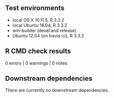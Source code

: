 
## Test environments
* local OS X 10.11.5, R 3.3.2
* local Ubuntu 16.04, R 3.3.2
* win-builder (devel and release)
* Ubuntu 12.04 (on travis-ci), R 3.3.2


## R CMD check results
0 errors | 0 warnings | 0 notes


## Downstream dependencies
There are currently no downstream dependencies.
